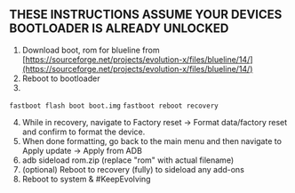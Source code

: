 ## THESE INSTRUCTIONS ASSUME YOUR DEVICES BOOTLOADER IS ALREADY UNLOCKED

1. Download boot, rom for blueline from [https://sourceforge.net/projects/evolution-x/files/blueline/14/](https://sourceforge.net/projects/evolution-x/files/blueline/14/)
2. Reboot to bootloader
3.
```fastboot flash boot boot.img```
```fastboot reboot recovery```

4. While in recovery, navigate to Factory reset -> Format data/factory reset and confirm to format the device.
5. When done formatting, go back to the main menu and then navigate to Apply update -> Apply from ADB
6. adb sideload rom.zip (replace "rom" with actual filename)
7. (optional) Reboot to recovery (fully) to sideload any add-ons
8. Reboot to system & #KeepEvolving
